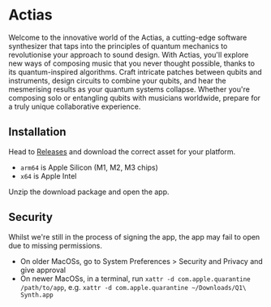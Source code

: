 # Actias
Welcome to the innovative world of the Actias, a cutting-edge software synthesizer that taps into the principles of quantum mechanics to revolutionise your approach to sound design. With Actias, you'll explore new ways of composing music that you never thought possible, thanks to its quantum-inspired algorithms. Craft intricate patches between qubits and instruments, design circuits to combine your qubits, and hear the mesmerising results as your quantum systems collapse. Whether you're composing solo or entangling qubits with musicians worldwide, prepare for a truly unique collaborative experience.

## Installation
Head to [Releases](https://github.com/lunar-build/q1synth-app/releases) and download the correct asset for your platform. 
* `arm64` is Apple Silicon (M1, M2, M3 chips)
* `x64` is Apple Intel

Unzip the download package and open the app.

## Security
Whilst we're still in the process of signing the app, the app may fail to open due to missing permissions.
* On older MacOSs, go to System Preferences > Security and Privacy and give approval
* On newer MacOSs, in a terminal, run `xattr -d com.apple.quarantine /path/to/app`, e.g. `xattr -d com.apple.quarantine ~/Downloads/Q1\ Synth.app`
